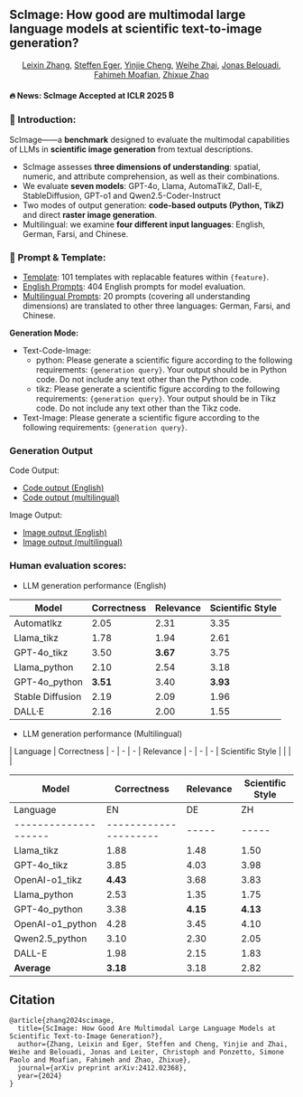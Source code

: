 
## ScImage: How good are multimodal large language models at scientific text-to-image generation?



<div align="center",style="font-family: charter;">
    <a href="https://scholar.google.com/citations?user=dTRy2gUAAAAJ&hl=en" target="_blank">Leixin Zhang</a>,
    <a href="https://scholar.google.com/citations?user=TnuqAW0AAAAJ&hl=en" target="_blank">Steffen Eger</a>,
    <a href="https://openreview.net/profile?id=~Yinjie_Cheng1" target="_blank">Yinjie Cheng</a>,
    <a href="https://scholar.google.com/citations?user=0BU245kAAAAJ&hl=en" target="_blank">Weihe Zhai</a>,
    <a href="https://scholar.google.com/citations?user=ut5IWKwAAAAJ&hl=en" target="_blank">Jonas Belouadi</a>,
    <a href="https://scholar.google.com/citations?user=UxfiZA0AAAAJ&hl=en" target="_blank">Fahimeh Moafian</a>,
    <a href="https://scholar.google.com/citations?user=bwiMxxsAAAAJ&hl=en" target="_blank">Zhixue Zhao</a>
</div>


#### 🔥 News: **ScImage Accepted at ICLR 2025** <a href="https://huggingface.co/datasets/casszhao/ScImage" target="_blank"> <img alt="Benchmark: ScImage" src="https://img.shields.io/badge/%F0%9F%A4%97%20_Benchmark-ScImage-ffc107?color=ffc107&logoColor=white" height="15"/> </a>


    
### 🚀 Introduction: 
ScImage——a **benchmark** designed to evaluate the multimodal capabilities of LLMs in **scientific image generation** from textual descriptions. 
- ScImage assesses **three dimensions of understanding**: spatial, numeric, and attribute comprehension, as well as their combinations.
- We evaluate **seven models**: GPT-4o, Llama, AutomaTikZ, Dall-E, StableDiffusion, GPT-o1 and Qwen2.5-Coder-Instruct
- Two modes of output generation: **code-based outputs (Python, TikZ)** and direct **raster image generation**.
- Multilingual: we examine **four different input languages**: English, German, Farsi, and Chinese.

### 📝 Prompt & Template:
- [Template](template.csv): 101 templates with replacable features within `{feature}`.
- [English Prompts](prompt.csv): 404 English prompts for model evaluation.
- [Multilingual Prompts](multilingual_prompt.csv): 20 prompts (covering all understanding dimensions) are translated to other three languages: German, Farsi, and Chinese.

    
**Generation Mode:**

- Text-Code-Image:
    - python: Please generate a scientific figure according to the following requirements: `{generation query}`. Your output should be in Python code. Do not include any text other than the Python code.
    - tikz: Please generate a scientific figure according to the following requirements: `{generation query}`. Your output should be in Tikz code. Do not include any text other than the Tikz code.
- Text-Image: Please generate a scientific figure according to the following requirements: `{generation query}`.
  
### Generation Output

Code Output: 
- [Code output (English)](https://drive.google.com/drive/folders/17QPqBBCGMW1gL4t63T_3h-G02NrgsyQS?usp=sharing)
- [Code output (multilingual)](https://drive.google.com/drive/folders/1vYaRGRd6XvcT2pjZYQ2w76-b57arPGVZ?usp=sharing)

Image Output: 
- [Image output (English)](https://drive.google.com/drive/folders/1Ruj0XihQylbpORBDLWrRAC8OIb0zLORY?usp=sharing)
- [Image output (multilingual)](https://drive.google.com/drive/folders/1Ke2oL2nmXwpSSwZfh_yifyAof_XYlIGo?usp=sharing)


### Human evaluation scores: 

- LLM generation performance (English)

| Model             | Correctness | Relevance | Scientific Style |
|------------------|-------------|-----------|------------------|
| AutomatIkz        | 2.05        | 2.31      | 3.35             |
| Llama_tikz        | 1.78        | 1.94      | 2.61             |
| GPT-4o_tikz       | 3.50        | **3.67**  | 3.75             |
| Llama_python      | 2.10        | 2.54      | 3.18             |
| GPT-4o_python     | **3.51**    | 3.40      | **3.93**         |
| Stable Diffusion  | 2.19        | 2.09      | 1.96             |
| DALL·E            | 2.16        | 2.00      | 1.55             |

- LLM generation performance (Multilingual)

| Language           |  Correctness  | -  | -  | -  | Relevance | - | - | - | Scientific Style |   |  |  |

| Model             | Correctness | Relevance | Scientific Style |
|------------------|-------------|-----------|------------------|
| Language           | EN | DE  | ZH  | FA  |EN | DE  | ZH  | FA  | EN | DE  | ZH  | FA  |
|--------------------|---------------------|-----|-----|-----|----------------|-----|-----|-----|------------------------|-----|-----|-----|
| Llama_tikz         | 1.88                | 1.48| 1.50| 1.23| 2.18           | 1.78| 2.10| 1.68| 2.78                   | 2.23| 2.80| 2.90|
| GPT-4o_tikz        | 3.85                | 4.03| 3.98| 3.68| 4.03           | 4.23| 4.60| 3.98| 4.10                   | 4.43| 4.40| 3.98|
| OpenAI-o1_tikz     | **4.43**            | 3.68| 3.83| **4.05**| **4.45**      | 3.80| 4.10| **4.18**| **4.40**               | 3.88| 4.03| **4.05**|
| Llama_python       | 2.53                | 1.35| 1.75| 1.78| 2.70           | 1.53| 2.00| 1.90| 3.20                   | 2.50| 3.10| 3.30|
| GPT-4o_python      | 3.38                | **4.15**| **4.13**| 3.48| 3.35   | 4.18| 4.23| 3.35| 3.88                   | **4.50**| **4.83**| 3.85|
| OpenAI-o1_python   | 4.28                | 3.45| 4.10| 3.60| 4.10           | 3.45| 3.93| 3.60| **4.50**               | 4.08| 4.30| **4.05**|
| Qwen2.5_python     | 3.10                | 2.30| 2.05| 2.40| 3.08           | 2.48| 2.25| 2.53| 3.70                   | 3.43| 3.28| 3.68|
| DALL-E             | 1.98                | 2.15| 1.83| 1.93| 1.88           | 2.03| 2.03| 2.00| 1.40                   | 1.58| 1.53| 1.50|
| **Average**        | **3.18**            | 3.18| 2.82| 2.89| **3.22**       | 2.93| 3.15| 2.90| **3.49**               | 3.33| 3.53| 3.41|


## Citation 
```
@article{zhang2024scimage,
  title={ScImage: How Good Are Multimodal Large Language Models at Scientific Text-to-Image Generation?},
  author={Zhang, Leixin and Eger, Steffen and Cheng, Yinjie and Zhai, Weihe and Belouadi, Jonas and Leiter, Christoph and Ponzetto, Simone Paolo and Moafian, Fahimeh and Zhao, Zhixue},
  journal={arXiv preprint arXiv:2412.02368},
  year={2024}
}
```

